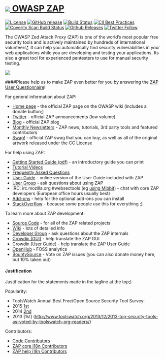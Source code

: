 # [![](https://raw.githubusercontent.com/wiki/zaproxy/zaproxy/images/zap32x32.png) OWASP ZAP](https://www.owasp.org/index.php/ZAP)
[![License](https://img.shields.io/badge/license-Apache%202-4EB1BA.svg)](https://www.apache.org/licenses/LICENSE-2.0.html)
[![GitHub release](https://img.shields.io/github/release/zaproxy/zaproxy.svg)](https://github.com/zaproxy/zaproxy/wiki/Downloads)
[![Build Status](https://travis-ci.org/zaproxy/zaproxy.svg?branch=master)](https://travis-ci.org/zaproxy/zaproxy)
[![CII Best Practices](https://bestpractices.coreinfrastructure.org/projects/24/badge)](https://bestpractices.coreinfrastructure.org/projects/24)
[![Coverity Scan Build Status](https://scan.coverity.com/projects/5559/badge.svg)](https://scan.coverity.com/projects/zaproxy-zaproxy)
[![Github Releases](https://img.shields.io/github/downloads/zaproxy/zaproxy/latest/total.svg?maxAge=2592000)](https://zapbot.github.io/zap-mgmt-scripts/downloads.html)
[![Twitter Follow](https://img.shields.io/twitter/follow/zaproxy.svg?style=social&label=Follow&maxAge=2592000)](https://twitter.com/zaproxy)

The OWASP Zed Attack Proxy (ZAP) is one of the world’s most popular free security tools and is actively maintained by hundreds of international volunteers[*](#justification). It can help you automatically find security vulnerabilities in your web applications while you are developing and testing your applications. Its also a great tool for experienced pentesters to use for manual security testing.


[![](https://raw.githubusercontent.com/wiki/zaproxy/zaproxy/images/ZAP-Download.png)](https://github.com/zaproxy/zaproxy/wiki/Downloads)

####Please help us to make ZAP even better for you by answering the [ZAP User Questionnaire](https://docs.google.com/forms/d/1-k-vcj_sSxlil6XLxCFade-m-IQVeE2h9gduA-2ZPPA/viewform)!

For general information about ZAP:
  * [Home page](https://www.owasp.org/index.php/ZAP) - the official ZAP page on the OWASP wiki (includes a donate button;)
  * [Twitter](https://twitter.com/zaproxy)	- official ZAP announcements (low volume)
  * [Blog](http://zaproxy.blogspot.co.uk/)	- official ZAP blog
  * [Monthly Newsletters](https://github.com/zaproxy/zaproxy/wiki/Newsletters) - ZAP news, tutorials, 3rd party tools and featured contributors
  * [Swag!](https://github.com/zaproxy/zap-swag) - official ZAP swag that you can buy, as well as all of the original artwork released under the CC License

For help using ZAP:
  * [Getting Started Guide (pdf)](https://github.com/zaproxy/zaproxy/releases/download/2.4.0/ZAPGettingStartedGuide-2.4.pdf) - an introductory guide you can print
  * [Tutorial Videos](https://www.youtube.com/playlist?list=PLEBitBW-Hlsv8cEIUntAO8st2UGhmrjUB)
  * [Frequently Asked Questions](https://github.com/zaproxy/zaproxy/wiki/FAQtoplevel)
  * [User Guide](https://github.com/zaproxy/zap-core-help/wiki) - online version of the User Guide included with ZAP
  * [User Group](http://groups.google.com/group/zaproxy-users) - ask questions about using ZAP
  * IRC: irc.mozilla.org #websectools (eg [using Mibbit](http://chat.mibbit.com/?server=irc.mozilla.org%3A%2B6697&channel=%23websectools)) - chat with core ZAP developers (European office hours usually best)
  * [Add-ons](https://github.com/zaproxy/zap-extensions/wiki) - help for the optional add-ons you can install
  * [StackOverflow](https://stackoverflow.com/questions/tagged/zap) - because some people use this for everything ;)

To learn more about ZAP development:
  * [Source Code](https://github.com/zaproxy) - for all of the ZAP related projects
  * [Wiki](https://github.com/zaproxy/zaproxy/wiki/Introduction) - lots of detailed info
  * [Developer Group](http://groups.google.com/group/zaproxy-develop) - ask questions about the ZAP internals
  * [Crowdin (GUI)](https://crowdin.com/project/owasp-zap) - help translate the ZAP GUI
  * [Crowdin (User Guide)](https://crowdin.com/project/owasp-zap-help) - help translate the ZAP User Guide
  * [OpenHub](https://www.openhub.net/p/zaproxy)	- FOSS analytics
  * [BountySource](https://www.bountysource.com/teams/zap/issues)	- Vote on ZAP issues (you can also donate money here, but 10% taken out)

#### Justification
Justification for the statements made in the tagline at the top;)

Popularity:
  * ToolsWatch Annual Best Free/Open Source Security Tool Survey: 
   * 2015 [1st](http://www.toolswatch.org/2016/02/2015-top-security-tools-as-voted-by-toolswatch-org-readers/)
   * 2014 [2nd](http://www.toolswatch.org/2015/01/2014-top-security-tools-as-voted-by-toolswatch-org-readers/)
   * 2013 [1st] (http://www.toolswatch.org/2013/12/2013-top-security-tools-as-voted-by-toolswatch-org-readers/)

Contributors:
  * [Code Contributors](https://www.openhub.net/p/zaproxy)
  * [ZAP core i18n Contributors](https://crowdin.com/project/owasp-zap)
  * [ZAP help i18n Contributors](https://crowdin.com/project/owasp-zap-help)
  
